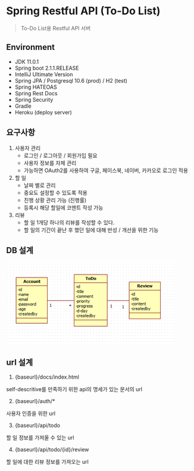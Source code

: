 # Spring Restful API (To-Do List)

> To-Do List용 Restful API 서버

## Environment

- JDK 11.0.1
- Spring boot 2.1.1.RELEASE
- IntelliJ Ultimate Version
- Spring JPA / Postgresql 10.6 (prod) / H2 (test)
- Spring HATEOAS
- Spring Rest Docs
- Spring Security
- Gradle
- Heroku (deploy server)

## 요구사항

1. 사용자 관리
    - 로그인 / 로그아웃 / 회원가입 필요
    - 사용자 정보를 자체 관리
    - 가능하면 OAuth2를 사용하여 구글, 페이스북, 네이버, 카카오로 로그인 적용
2. 할 일
    - 날짜 별로 관리
    - 중요도 설정할 수 있도록 적용
    - 진행 상황 관리 가능 (진행률)
    - 등록시 해당 할일에 코멘트 작성 가능
3. 리뷰
    - 할 일 1개당 하나의 리뷰를 작성할 수 있다.
    - 할 일의 기간이 끝난 후 했던 일에 대해 반성 / 개선을 위한 기능

## DB 설계

 ![클래스 다이어그램](document-img/class-diagram.PNG)

## url 설계

1. {baseurl}/docs/index.html

self-descritive를 만족하기 위한 api의 명세가 있는 문서의 url

2. {baseurl}/auth/*

사용자 인증을 위한 url

3. {baseurl}/api/todo

할 일 정보를 가져올 수 있는 url

4. {baseurl}/api/todo/{id}/review

할 일에 대한 리뷰 정보를 가져오는 url
